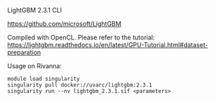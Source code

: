LightGBM 2.3.1 CLI

https://github.com/microsoft/LightGBM

Compiled with OpenCL. Please refer to the tutorial:
https://lightgbm.readthedocs.io/en/latest/GPU-Tutorial.html#dataset-preparation

Usage on Rivanna:
```
module load singularity
singularity pull docker://uvarc/lightgbm:2.3.1
singularity run --nv lightgbm_2.3.1.sif <parameters>
```
